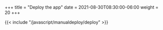 +++
title = "Deploy the app"
date = 2021-08-30T08:30:00-06:00
weight = 20
+++

{{< include "/javascript/manualdeploy/deploy" >}}
